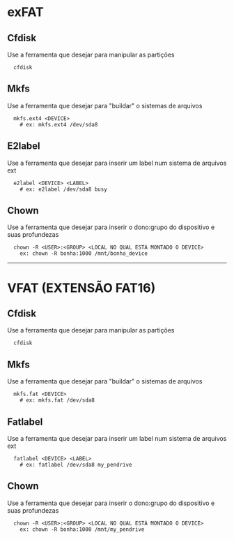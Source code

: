 # exFAT  
## Cfdisk
Use a ferramenta que desejar para manipular as partições
```
  cfdisk 
```  

## Mkfs
Use a ferramenta que desejar para "buildar" o sistemas de arquivos
```
  mkfs.ext4 <DEVICE> 
    # ex: mkfs.ext4 /dev/sda8
```  

## E2label
Use a ferramenta que desejar para inserir um label num sistema de arquivos ext
```
  e2label <DEVICE> <LABEL> 
    # ex: e2label /dev/sda8 busy
```  

## Chown
Use a ferramenta que desejar para inserir o dono:grupo do dispositivo e suas profundezas
```
  chown -R <USER>:<GROUP> <LOCAL NO QUAL ESTÀ MONTADO O DEVICE>
    ex: chown -R bonha:1000 /mnt/bonha_device
```  

---  

# VFAT (EXTENSÃO FAT16)
## Cfdisk
Use a ferramenta que desejar para manipular as partições
```
  cfdisk 
```  

## Mkfs
Use a ferramenta que desejar para "buildar" o sistemas de arquivos
```
  mkfs.fat <DEVICE> 
    # ex: mkfs.fat /dev/sda8
```  

## Fatlabel
Use a ferramenta que desejar para inserir um label num sistema de arquivos ext
```
  fatlabel <DEVICE> <LABEL> 
    # ex: fatlabel /dev/sda8 my_pendrive
```  

## Chown
Use a ferramenta que desejar para inserir o dono:grupo do dispositivo e suas profundezas
```
  chown -R <USER>:<GROUP> <LOCAL NO QUAL ESTÀ MONTADO O DEVICE>
    ex: chown -R bonha:1000 /mnt/my_pendrive
```  
